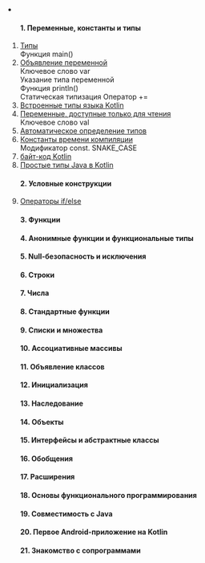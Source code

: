 <li><a href=""></a></li>
<ol>
<h4>1. Переменные, константы и типы</h4>
<li><a href="http://it.kgsu.ru/Kotlin/kotlin011.html">Типы</a></li>
  Функция main()
<li><a href="http://it.kgsu.ru/Kotlin/kotlin012.html">Объявление переменной</a></li>
  Ключевое слово var</br>
  Указание типа переменной</br>
  Функция println()</br>
  Статическая типизация
  Оператор +=
<li><a href="http://it.kgsu.ru/Kotlin/kotlin013.html">Встроенные типы языка Kotlin</a></li>
<li><a href="http://it.kgsu.ru/Kotlin/kotlin014.html">Переменные, доступные только для чтения</a></li>
  Ключевое слово val
<li><a href="http://it.kgsu.ru/Kotlin/kotlin015.html">Автоматическое определение типов</a></li>
<li><a href="http://it.kgsu.ru/Kotlin/kotlin016.html">Константы времени компиляции</a></li>
  Модификатор const.
  SNAKE_CASE
<li><a href="http://it.kgsu.ru/Kotlin/kotlin017.html">байт-код Kotlin</a></li>
<li><a href="http://it.kgsu.ru/Kotlin/kotlin018.html">Простые типы Java в Kotlin</a></li>

<h4>2. Условные конструкции</h4>
<li><a href="http://it.kgsu.ru/Kotlin/kotlin020.html">Операторы if/else</a></li>
<h4>3. Функции</h4>
<h4>4. Анонимные функции и функциональные типы</h4>
<h4>5. Null-безопасность и исключения</h4>
<h4>6. Строки</h4>
<h4>7. Числа</h4>
<h4>8. Стандартные функции</h4>
<h4>9. Списки и множества</h4>
<h4>10. Ассоциативные массивы</h4>
<h4>11. Объявление классов</h4>
<h4>12. Инициализация</h4>
<h4>13. Наследование</h4>
<h4>14. Объекты</h4>
<h4>15. Интерфейсы и абстрактные классы</h4>
<h4>16. Обобщения</h4>
<h4>17. Расширения</h4>
<h4>18. Основы функционального программирования</h4>
<h4>19. Совместимость с Java</h4>
<h4>20. Первое Android-приложение на Kotlin</h4>
<h4>21. Знакомство с сопрограммами</h4>
</ol>
